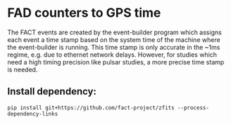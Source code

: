 # FAD counters to GPS time

The FACT events are created by the event-builder program which assigns each event a time stamp based on the system time of the machine where the event-builder is running. This time stamp is only accurate in the ~1ms regime, e.g. due to ethernet network delays. However, for studies which need a high timing precision like pulsar studies, a more precise time stamp is needed.  

## Install dependency:

    pip install git+https://github.com/fact-project/zfits --process-dependency-links
